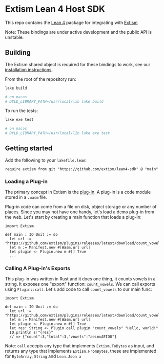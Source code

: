 # Extism Lean 4 Host SDK

This repo contains the [Lean 4](https://github.com/leanprover/lean4) package for
integrating with [Extism](https://github.com/extism/extism)

Note: These bindings are under active development and the public API is
unstable.

## Building

The Extism shared object is required for these bindings to work, see our
[installation instructions](https://extism.org/docs/install/).

From the root of the repository run:

```sh
lake build

# on macos
# DYLD_LIBRARY_PATH=/usr/local/lib lake build
```

To run the tests:

```sh
lake exe test

# on macos
# DYLD_LIBRARY_PATH=/usr/local/lib lake exe test
```

## Getting started

Add the following to your `lakefile.lean`:

```
require extism from git "https://github.com/extism/lean4-sdk" @ "main"
```

### Loading a Plug-in

The primary concept in Extism is the
[plug-in](https://extism.org/docs/concepts/plug-in). A plug-in is a code module
stored in a `.wasm` file.

Plug-in code can come from a file on disk, object storage or any number of
places. Since you may not have one handy, let's load a demo plug-in from the
web. Let's start by creating a main function that loads a plug-in:

```
import Extism

def main : IO Unit := do
  let url := "https://github.com/extism/plugins/releases/latest/download/count_vowels.wasm"
  let m := Manifest.new #[Wasm.url url]
  let plugin <- Plugin.new m #[] True
  ...
```

### Calling A Plug-in's Exports

This plug-in was written in Rust and it does one thing, it counts vowels in a
string. It exposes one "export" function: `count_vowels`. We can call exports
using `Plugin::call`. Let's add code to call `count_vowels` to our main func:

```
import Extism

def main : IO Unit := do
  let url := "https://github.com/extism/plugins/releases/latest/download/count_vowels.wasm"
  let m := Manifest.new #[Wasm.url url]
  let plugin <- Plugin.new m #[] True
  let res: String <- Plugin.call plugin "count_vowels" "Hello, world!"
  IO.println s!"{res}"
  // => {"count":3,"total":3,"vowels":"aeiouAEIOU"}
```

Note: `call` accepts any type that implements `Extism.ToBytes` as input, and
returns any type that implements `Extism.FromBytes`, these are implemented for
`ByteArray`, `String` and `Lean.Json a`
